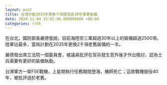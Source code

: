 ```yaml
---
layout: post
title: 台灣計劃2035年更換千項服役逾30年軍事裝備
date: 2020-11-04 15:02:06.000000000 +08:00
categories: rthk
---
```


在台北，國防部長嚴德發說，目前海陸空三軍超過30年以上的裝備超過2500項，陸軍佔最多，當局計劃在2035年更換2千項老舊裝備的一半。

嚴德發出席立法院一個委員會，被議員批評在官兵發生意外後才作出檢討，認為士兵需要有更好的裝備執勤。

台灣軍方一架F5E戰機，上星期執行任務期間墮海，機師死亡；這款戰機服役40年，被批評過於老舊。
